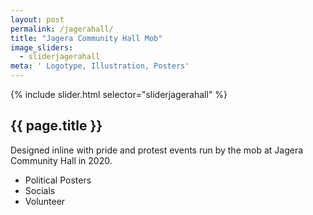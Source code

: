 ```yaml
---
layout: post
permalink: /jagerahall/
title: "Jagera Community Hall Mob"
image_sliders:
  - sliderjagerahall
meta: ' Logotype, Illustration, Posters'
---
```

<section class="section fadeup clear float_left col-1-1">

<div class="col-7-8 centre_align">
  <div id="slideshow">
  {% include slider.html selector="sliderjagerahall" %}
  </div>

  <article class="txt-centre">
    <h2>{{ page.title }}</h2>
    <p>Designed inline with pride and protest events run by the mob at Jagera Community Hall in 2020.</p>
    <ul>
      <li>Political Posters</li>
      <li>Socials</li>
      <li>Volunteer</li>
    </ul>
  </article>
</div>

</section>

